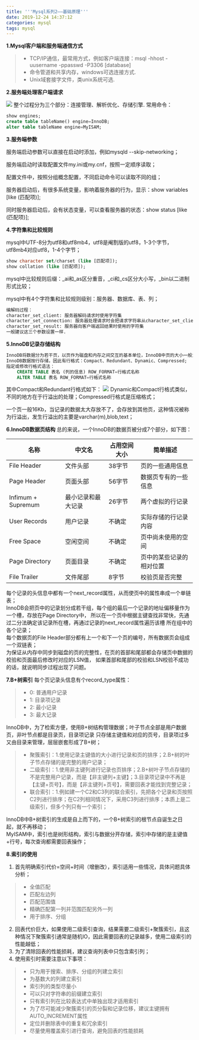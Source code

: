 ```yaml
---
title: '''Mysql系列2——基础原理'''
date: 2019-12-24 14:37:12
categories: mysql
tags: mysql
---
```

**1.Mysql客户端和服务端通信方式**

>* TCP/IP通信，最常用方式，例如客户端连接：msql -hhost -uusername -ppasswd -P3306 [database]
>* 命令管道和共享内存，windows可选连接方式.
>* Unix域套接字文件，类unix系统可选.

**2.服务端处理客户端请求**

![](/images/Mysql_1.png)
整个过程分为三个部分：连接管理、解析优化、存储引擎.
常用命令：
```sql
show engines;
create table tableName() engine=InnoDB;
alter table tableName engine=MyISAM;
```

**3.服务端参数**

服务端启动参数可以直接在启动时添加，例如mysqld --skip-networking；

服务端启动时读取配置文件my.ini或my.cnf，按照一定顺序读取；

配置文件中，按照分组概念配置，不同启动命令可以读取不同的组；

服务器启动后，有很多系统变量，影响着服务器的行为，显示：show variables [like (匹配项)];

同时服务器启动后，会有状态变量，可以查看服务器的状态：show status [like (匹配项)];

**4.字符集和比较规则**

mysql中UTF-8分为utf8和utf8mb4，utf8是阉割版的utf8，1-3个字节，utf8mb4对应utf8，1-4个字节；
```sql
show character set/charset (like [匹配项]);
show collation (like [匹配项]);
```
mysql中比较规则后缀：_ai和_as区分重音，_ci和_cs区分大小写，_bin以二进制形式比较；

mysql中有4个字符集和比较规则级别：服务器、数据库、表、列；
```sql
编解码过程：
character_set_client: 服务器解码请求时使用字符集
character_set_connection: 服务器处理请求时会把请求字符串从character_set_client转码到character_set_connection;
character_set_result: 服务器向客户端返回结果时使用的字符集
一般建议这三个参数设置一样.
```

**5.InnoDB记录存储结构**
```sql
InnoDB将数据分为若干页，以页作为磁盘和内存之间交互的基本单位，InnoDB中页的大小一般为16kb；
InnoDB数据按行存储，因此有行格式：Compact、Redundant、Dynamic、Compressed;
指定或修改行格式语法：
    CREATE TABLE 表名 (列的信息) ROW_FORMAT=行格式名称
    ALTER TABLE 表名 ROW_FORMAT=行格式名称
```
其中Compact和Redundant行格式如下：
![](/images/Mysql_2.png)
Dynamic和Compact行格式类似，不同的地方在于行溢出的处理；Compressed行格式是压缩格式；

一个页一般16Kb，当记录的数据太大存放不了，会存放到其他页，这种情况被称为行溢出，发生行溢出的主要是varchar(m),blob,text；

**6.InnoDB数据页结构**
总的来说，一个InnoDB的数据页被分成7个部分，如下图：

名称 | 中文名 | 占用空间大小 | 简单描述
---|---|---|---
File Header|文件头部|38字节|页的一些通用信息
Page Header|页面头部|56字节|数据页专有的一些信息
Infimum + Supremum|最小记录和最大记录|26字节|两个虚拟的行记录
User Records|用户记录|不确定|实际存储的行记录内容
Free Space|空闲空间|不确定|页中尚未使用的空间
Page Directory|页面目录|不确定|页中的某些记录的相对位置
File Trailer|文件尾部|8字节|校验页是否完整

每个记录的头信息中都有一个next_record属性，从而使页中的属性串成一个单链表；<br>
InnoDB会把页中的记录划分成若干组，每个组的最后一个记录的地址偏移量作为一个槽，存放在Page Directory中，
所以在一个页中根据主键查找非常快，先通过二分法确定该记录所在槽，再通过记录的next_record属性遍历该槽
所在组中的各个记录；<br>
每个数据页的File Header部分都有上一个和下一个页的编号，所有数据页会组成一个双链表；<br>
为保证从内存中同步到磁盘的页的完整性，在页的首部和尾部都会存储页中数据的校验和页面最后修改时对应的LSN值，
如果首部和尾部的校验和LSN校验不成功的话，就说明同步过程出现了问题。

**7.B+树索引**
每个页记录头信息有个record_type属性：
>* 0: 普通用户记录
>* 1: 目录项记录
>* 2: 最小记录
>* 3: 最大记录

InnoDB中，为了检索方便，使用B+树结构管理数据；叶子节点全部是用户数据页，非叶节点都是目录页，目录项记录
只存储主键值和对应的页号，目录项过多又由目录来管理，层层嵌套形成了B+树；<br>
>* 聚簇索引：1.使用记录主键值的大小进行记录和页的排序；2.B+树的叶子节点存储的是完整的用户记录；
>* 二级索引：1.使用非主键列进行记录也页排序；2.B+树叶子节点存储的不是完整用户记录，而是【非主键列+主键】；3.目录项记录中不再是【主键+页号】，而是【非主键列+页号】，需要回表才能找到完整记录；
>* 联合索引：1.例如建一个C2和C3列的联合索引，先把各个记录和页按照C2列进行排序；在C2列相同情况下，采用C3列进行排序；本质上是二级索引，但多个列只有一个索引；

InnoDB中B+树索引的生成是自上而下的，一个B+树索引的根节点自诞生之日起，就不再移动；<br>
MyISAM中，索引也是树形结构，索引与数据分开存储，索引中存储的是主键值+行号，每次查询都需要回表操作；<br>

**8.索引的使用**
1. 首先明确索引代价=空间+时间（增删改），索引适用一些情况，具体问题具体分析；
>* 全值匹配
>* 匹配左边列
>* 匹配范围值
>* 精确匹配第一列并范围匹配另外一列
>* 用于排序、分组
2. 回表代价巨大，如果使用二级索引查询，结果需要二级索引+聚簇索引，且这种情况下聚簇索引通常是随机IO，因此需要回表的记录越多，使用二级索引的性能越低；
3. 为了清除回表的性能损耗，建议查询列表中只包含索引列；
4. 使用索引时需要注意以下事项：
>* 只为用于搜索、排序、分组的列建立索引
>* 为基数大的列建立索引
>* 索引列的类型尽量小
>* 可以只对字符串的前缀建立索引
>* 只有索引列在比较表达式中单独出现才适用索引
>* 为了尽可能减少聚簇索引的页分裂和记录位移，建议主键拥有AUTO_INCREMENT属性
>* 定位并删除表中的重复和冗余索引
>* 尽量使用覆盖索引进行查询，避免回表的性能损耗